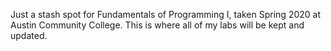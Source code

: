 Just a stash spot for Fundamentals of Programming I, taken Spring 2020 at Austin Community College. This is where all of my labs will be kept and updated.